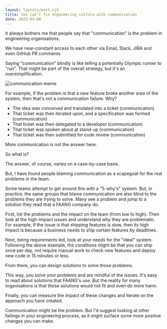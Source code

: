```yaml
---
layout: layouts/post.njk
title: You can't fix engineering culture with communication
date: 2023-03-08
---
```


It always bothers me that people say that "communication" is the problem in engineering organisations.

We have near-constant access to each other via Email, Slack, JIRA and even GitHub PR comments.

Saying "communication" blindly is like telling a potentially Olympic runner to "run". That might be part of the overall strategy, but it's an oversimplification.

![communication-meme](./../../assets/images/communication-meme.png)

For example, if the problem is that a new feature broke another area of the system, then that's not a communication failure. Why?

- The idea was conceived and translated into a ticket (communication)
- That ticket was then iterated upon, and a specification was formed (communication)
- That ticket was then delegated to a developer (communication)
- That ticket was spoken about at stand-up (communication)
- That ticket was then submitted for code review (communication)

More communication is not the answer here.

So what is?

The answer, of course, varies on a case-by-case basis.

But, I have found people blaming communication as a scapegoat for the real problems in the team.

Some teams attempt to get around this with a "5-why's" system. But, in practice, the same groups that blame communication are also blind to the problems they are trying to solve. Many see a problem and jump to a solution they read that a FAANG company do.

First, list the problems and the impact on the team (from low to high). Then look at the high-impact issues and understand why they are problematic. For example, if the issue is that shipping features is slow, then its high impact is because a business needs to ship certain features by deadlines.

Next, being requirements led, look at your needs for the "ideal" system. Following the above example, the conditions might be that you can ship once per day, not require manual work to check new features and deploy new code in 15 minutes or less.

From there, you can design solutions to solve those problems.

This way, you solve your problems and are mindful of the issues. It's easy to read about solutions that FAANG's use. But the reality for many organisations is that those solutions would not fit and even do more harm.

Finally, you can measure the impact of these changes and iterate on the approach you have created.

Communication might be the problem. But I'd suggest looking at other failings in your engineering process, as it might surface some more positive changes you can make.
